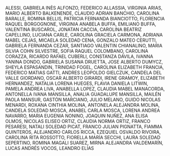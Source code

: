 ALESSI, GABRIELA INÈS
ALFONZO, FEDERICO
ALLASSIA, VIRGINIA
ARIAS, MARIO ALBERTO
BALKENENDE, CLAUDIO ADRIAN
BANCHIO, CAROLINA
BARALLE, ROMINA
BELLIS, PATRICIA FERNANDA
BIANCIOTTO, FLORENCIA RAQUEL
BORGOGNONE, VIRGINIA ANABELA
BUFFA, EMILIANO
BUFFA, VALENTINA
BUSCAROL, JONATAN
CACCIA, CAROLINA BEATRIZ
CAPELLINO, LUCIANA
CARLE, CAROLINA GRACIELA
CARMONA, ADRIANA MABEL
CEJAS, MICAELA SOLEDAD
CENA, GONZALO MATEO
CERUTTI, GABRIELA FERNANDA
CEZAR, SANTIAGO VALENTIN
CHIANALINO, MARIA SILVIA
COHN SILVESTRE, SOFIA RAQUEL
COLOMBANO, CAROLINA
CORAZZA, RICARDO RAFAEL
CUBERLI, CONSTANZA
DÁVILA, IVANNA YANINA
DONDO, GABRIELA SUSANA
DRUETTA, JOSE ALBERTO
DUMYCZ, SHEYLA
ESPASANDIN, TRINIDAD
FOGEL, CAROLINA ELIZABETH
FRANCIA, FEDERICO MATIAS
GATTI, ANDRES LEOPOLDO
GIELCZUK, CANDELA DEL VALLE
GIORDANO, OSCAR ALBERTO
GIRARDI, IRENE
GRAMOY, ELIZABETH
HERNANDEZ, NATALIA LORENA
HUEGES, FLAVIA DANIELA
LITWIN, PAMELA ANDREA
LIVA, ANABELLA
LOPEZ, CLAUDIA MABEL
MANACORDA, ANTONELLA IVANA
MANSILLA, ANALIA GUADALUPE
MANSILLA, MAILÉN PAOLA
MANSUR, GASTÓN
MARCIANO, JULIO
MELANO, GUIDO NICOLAS
MENARDI, ROXANA CINTHIA
MOLINA, ANTONELA ALEJANDRA
MOLINA, CANDELA SOLEDAD
MOSCA, ANABEL CARLA
MOSCA, LORENA ANDREA
NAVARRO, MARIA EUGENIA
NONINO, JOAQUIN
NUÑEZ, ANA ELISA
OLMOS, NICOLAS ELISEO
ORTIZ, CLAUDIA NORMA
ORTIZ, FRANCO
PESARESI, NATALI SOLEDAD
PICAT, FRANCO JULIAN
PIGNATTA, FIAMMA
QUINTEROS, ALEJANDRO CARLOS
RICCA, EZEQUIEL OSVALDO
RIVOIRA, CAROLINA RITA
ROSSOTTO, FIORELLA MARÍA
SECCHI, LAURA SOLEDAD
SEPERTINO, ROMINA MAGALI
SUAREZ, MIRNA ALEJANDRA
VALDEMARÍN, LUCAS ANDRÉS
VOCOS, LEANDRO ELÍAS